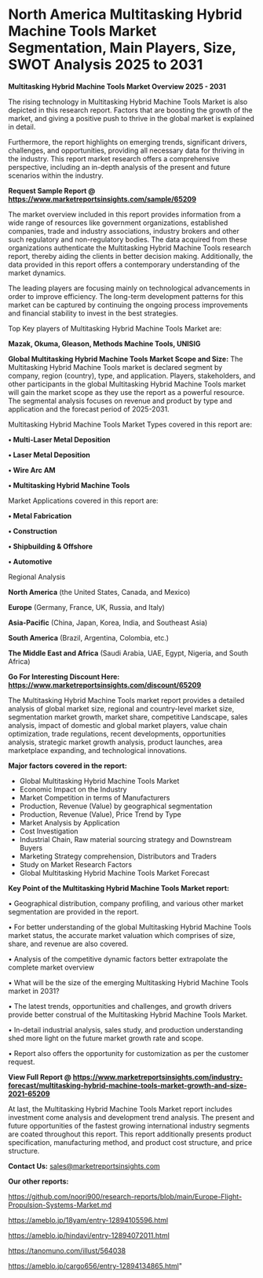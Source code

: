 # North America Multitasking Hybrid Machine Tools Market Segmentation, Main Players, Size, SWOT Analysis 2025 to 2031

<Strong> Multitasking Hybrid Machine Tools Market Overview 2025 - 2031</strong>

The rising technology in Multitasking Hybrid Machine Tools Market is also depicted in this research report. Factors that are boosting the growth of the market, and giving a positive push to thrive in the global market is explained in detail.

Furthermore, the report highlights on emerging trends, significant drivers, challenges, and opportunities, providing all necessary data for thriving in the industry. This report market research offers a comprehensive perspective, including an in-depth analysis of the present and future scenarios within the industry.

<strong>Request Sample Report @ <a href=https://www.marketreportsinsights.com/sample/65209>https://www.marketreportsinsights.com/sample/65209</a></strong>

The market overview included in this report provides information from a wide range of resources like government organizations, established companies, trade and industry associations, industry brokers and other such regulatory and non-regulatory bodies. The data acquired from these organizations authenticate the Multitasking Hybrid Machine Tools research report, thereby aiding the clients in better decision making. Additionally, the data provided in this report offers a contemporary understanding of the market dynamics.

The leading players are focusing mainly on technological advancements in order to improve efficiency. The long-term development patterns for this market can be captured by continuing the ongoing process improvements and financial stability to invest in the best strategies.

Top Key players of Multitasking Hybrid Machine Tools Market are:

<strong>Mazak, Okuma, Gleason, Methods Machine Tools, UNISIG</strong>

<strong><b>Global Multitasking Hybrid Machine Tools Market Scope and Size:</b></strong>
The Multitasking Hybrid Machine Tools market is declared segment by company, region (country), type, and application. Players, stakeholders, and other participants in the global Multitasking Hybrid Machine Tools market will gain the market scope as they use the report as a powerful resource. The segmental analysis focuses on revenue and product by type and application and the forecast period of 2025-2031.

Multitasking Hybrid Machine Tools Market Types covered in this report are:

<strong>• Multi-Laser Metal Deposition

• Laser Metal Deposition

• Wire Arc AM

• Multitasking Hybrid Machine Tools</strong>

Market Applications covered in this report are:

<strong>• Metal Fabrication

• Construction

• Shipbuilding & Offshore

• Automotive</strong> 

Regional Analysis

<strong>North America</strong> (the United States, Canada, and Mexico)

<strong>Europe</strong> (Germany, France, UK, Russia, and Italy)

<strong>Asia-Pacific</strong> (China, Japan, Korea, India, and Southeast Asia)

<strong>South America</strong> (Brazil, Argentina, Colombia, etc.)

<strong>The Middle East and Africa</strong> (Saudi Arabia, UAE, Egypt, Nigeria, and South Africa)

<strong>Go For Interesting Discount Here: <a href=https://www.marketreportsinsights.com/discount/65209>https://www.marketreportsinsights.com/discount/65209</a></strong>

The Multitasking Hybrid Machine Tools market report provides a detailed analysis of global market size, regional and country-level market size, segmentation market growth, market share, competitive Landscape, sales analysis, impact of domestic and global market players, value chain optimization, trade regulations, recent developments, opportunities analysis, strategic market growth analysis, product launches, area marketplace expanding, and technological innovations.

<strong><b>Major factors covered in the report:</b></strong>
<ul>
  <li>Global Multitasking Hybrid Machine Tools Market </li>
  <li>Economic Impact on the Industry</li>
  <li>Market Competition in terms of Manufacturers</li>
  <li>Production, Revenue (Value) by geographical segmentation</li>
  <li>Production, Revenue (Value), Price Trend by Type</li>
  <li>Market Analysis by Application</li>
  <li>Cost Investigation</li>
  <li>Industrial Chain, Raw material sourcing strategy and Downstream Buyers</li>
  <li>Marketing Strategy comprehension, Distributors and Traders</li>
  <li>Study on Market Research Factors</li>
  <li>Global Multitasking Hybrid Machine Tools Market Forecast</li>
</ul>

<strong><b>Key Point of the Multitasking Hybrid Machine Tools Market report:</b></strong>

• Geographical distribution, company profiling, and various other market segmentation are provided in the report.

• For better understanding of the global Multitasking Hybrid Machine Tools market status, the accurate market valuation which comprises of size, share, and revenue are also covered.

• Analysis of the competitive dynamic factors better extrapolate the complete market overview

• What will be the size of the emerging Multitasking Hybrid Machine Tools market in 2031?

• The latest trends, opportunities and challenges, and growth drivers provide better construal of the Multitasking Hybrid Machine Tools Market.

• In-detail industrial analysis, sales study, and production understanding shed more light on the future market growth rate and scope.

• Report also offers the opportunity for customization as per the customer request.

<strong><b>View Full Report @ <a href=https://www.marketreportsinsights.com/industry-forecast/multitasking-hybrid-machine-tools-market-growth-and-size-2021-65209>https://www.marketreportsinsights.com/industry-forecast/multitasking-hybrid-machine-tools-market-growth-and-size-2021-65209</a></b></strong>


At last, the Multitasking Hybrid Machine Tools Market report includes investment come analysis and development trend analysis. The present and future opportunities of the fastest growing international industry segments are coated throughout this report. This report additionally presents product specification, manufacturing method, and product cost structure, and price structure.

<strong>Contact Us:</strong>
sales@marketreportsinsights.com

<strong>Our other reports:</strong>

<a href=https://github.com/noori900/research-reports/blob/main/Europe-Flight-Propulsion-Systems-Market.md>https://github.com/noori900/research-reports/blob/main/Europe-Flight-Propulsion-Systems-Market.md</a>

<a href=https://ameblo.jp/18yam/entry-12894105596.html>https://ameblo.jp/18yam/entry-12894105596.html</a>

<a href=https://ameblo.jp/hindavi/entry-12894072011.html>https://ameblo.jp/hindavi/entry-12894072011.html</a>

<a href=https://tanomuno.com/illust/564038>https://tanomuno.com/illust/564038</a>

<a href=https://ameblo.jp/cargo656/entry-12894134865.html>https://ameblo.jp/cargo656/entry-12894134865.html</a>"
